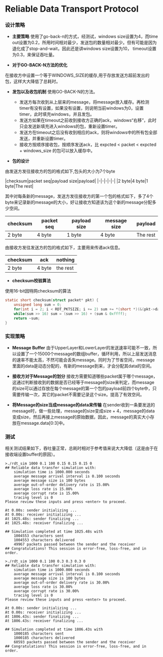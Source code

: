 # Reliable Data Transport Protocol

### 设计策略
- **主要策略**
使用了go-back-n的方式，经测试，windows size设置为4，而time out设置为0.2，所用时间相对最少，发送包的数量相对最少。但有可能是因为退化成了stop-and-wait，因此还是讲windows size设置为10， timeout设置为0.3，来保证吞吐量。

- **对于GO-BACK-N方法的优化**

在接收方中设置一个等于WINDOWS_SIZE的缓存,用于存放发送方超前发出的包，这样大大降低了总耗时。

- **发包以及收包机制** 使用GO-BACK-N的方法。
  - 发送方每次收到从上层来的message，将message放入缓存。再检测timer有没有设置，如果没有设置，则说明当前windows为0，设置timer，此时填充windows，并且发包。
  - 发送方如果在timeout之前收到接收方正确的ack，windows“右移”，此时只会发送新填充进入windows的包，重新设置timer。
  - 发送方在timeout之后没有收到相应的ack，则将windows中的所有包全部发送，并重新设置timer。
  - 接收方按顺序接收包，按顺序发送ack，比 expcted < packet < expcted + windows_size 的包可以放入缓存中。

-  **包的设计**

由发送方发往接收方的包的格式如下,包头的大小为7个byte

|checksum|packet seq|payload size|payload|
|-|-|-|-|-|
|2 byte|4 byte|1 byte|The rest|

其中对每条新的message，发送方发往接收方的第一个包的格式如下，多了4个byte来记录新的message的大小，好让接收方知道该为这个新的message分配多少空间。

|checksum|packet seq|payload size|message size |payload|
|-|-|-|-|-|
|2 byte|4 byte|1 byte|4 byte|The rest|

由接收方发往发送方的包的格式如下，主要用来传递ack信息。

|checksum|ack|nothing|
|-|-|-|
|2 byte|4 byte|the rest|

- **checksum校验算法**

使用16-bit因特网checksum的算法
```c
static short checksum(struct packet* pkt) {
    unsigned long sum = 0;
    for(int i = 2; i < RDT_PKTSIZE; i += 2) sum += *(short *)(&(pkt->data[i]));
    while(sum >> 16) sum = (sum >> 16) + (sum & 0xffff);
    return ~sum;
}
```

### 实现策略
- **Message Buffer** 由于UpperLayer和LowerLayer的发送速率可能不一致，所以设置了一个15000个message的数组buffer，循环利用，所以上层发送消息的速率不能太高，不然可能会丢失message。同时为了节省空间，message里面的data是动态分配的，有新的message到来，才会分配其data的空间。


- **接收方对于Message的划分** 接收方需要知道哪些packet属于哪个message，这通过判断接收到的数据是否已经等于message的size来判定，而message的size可以通过存放在每个message的第一个包的payload前四个byte中，只需要传输一次，其它的packet不需要记录这个size。提高了有效空间。

- **将Message的size当成message的data来传输** 在sender收到一条要发送的message时，做一些处理，message的size变成size + 4，message的data变成size，然后再接上message的原始数据，因此，message的真实大小存放在message.data[0:3]中。


### 测试
相关测试结果如下，吞吐量正常，总耗时相对于参考值来说大大降低（这是由于在接收端设置buffer的原因）。

```shell
>./rdt_sim 1000 0.1 100 0.15 0.15 0.15 0
## Reliable data transfer simulation with:
	simulation time is 1000.000 seconds
	average message arrival interval is 0.100 seconds
	average message size is 100 bytes
	average out-of-order delivery rate is 15.00%
	average loss rate is 15.00%
	average corrupt rate is 15.00%
	tracing level is 0
Please review these inputs and press <enter> to proceed.

At 0.00s: sender initializing ...
At 0.00s: receiver initializing ...
At 1025.48s: sender finalizing ...
At 1025.48s: receiver finalizing ...

## Simulation completed at time 1025.48s with
	1004553 characters sent
	1004553 characters delivered
	49967 packets passed between the sender and the receiver
## Congratulations! This session is error-free, loss-free, and in order.
```

```shell
>./rdt_sim 1000 0.1 100 0.3 0.3 0.3 0
## Reliable data transfer simulation with:
	simulation time is 1000.000 seconds
	average message arrival interval is 0.100 seconds
	average message size is 100 bytes
	average out-of-order delivery rate is 30.00%
	average loss rate is 30.00%
	average corrupt rate is 30.00%
	tracing level is 0
Please review these inputs and press <enter> to proceed.

At 0.00s: sender initializing ...
At 0.00s: receiver initializing ...
At 1806.43s: sender finalizing ...
At 1806.43s: receiver finalizing ...

## Simulation completed at time 1806.43s with
	1000185 characters sent
	1000185 characters delivered
	60593 packets passed between the sender and the receiver
## Congratulations! This session is error-free, loss-free, and in order.
```
